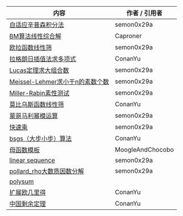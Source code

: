 | 内容 | 作者 / 引用者 |
|-|-|
| [自适应辛普森积分法](https://github.com/GZHU-FightingTheLandlord/Templates/blob/master/NumberTheory/AdaptingSimpson.cpp) | semon0x29a |
| [BM算法线性综合解](https://github.com/GZHU-FightingTheLandlord/Templates/blob/master/NumberTheory/BM.cpp) | Caproner |
| [欧拉函数线性筛](https://github.com/GZHU-FightingTheLandlord/Templates/blob/master/NumberTheory/EularSeive.cpp) | semon0x29a |
| [拉格朗日插值法求多项式](https://github.com/GZHU-FightingTheLandlord/Templates/blob/master/NumberTheory/LagrangePolynomial.cpp) | ConanYu |
| [Lucas定理求大组合数](https://github.com/GZHU-FightingTheLandlord/Templates/blob/master/NumberTheory/Lucas.cpp) | semon0x29a |
| [Meissel-Lehmer求小于n的素数个数](https://github.com/GZHU-FightingTheLandlord/Templates/blob/master/NumberTheory/Meissel-Lehmer.cpp) | semon0x29a |
| [Miller-Rabin素性测试](https://github.com/GZHU-FightingTheLandlord/Templates/blob/master/NumberTheory/Miller_Rabin.cpp) | semon0x29a |
| [莫比乌斯函数线性筛](https://github.com/GZHU-FightingTheLandlord/Templates/blob/master/NumberTheory/MobiusSeive.cpp) | ConanYu |
| [蒙哥马利幂模运算](https://github.com/GZHU-FightingTheLandlord/Templates/blob/master/NumberTheory/Montgomery.cpp) | semon0x29a |
| [快速乘](https://github.com/GZHU-FightingTheLandlord/Templates/blob/master/NumberTheory/SimpleMulMod.cpp) | semon0x29a |
| [bsgs（大步小步）算法](https://github.com/GZHU-FightingTheLandlord/Templates/blob/master/NumberTheory/exbsgs.cpp) | ConanYu |
| [母函数模板](https://github.com/GZHU-FightingTheLandlord/Templates/blob/master/NumberTheory/generatingFunction.cpp) | MoogleAndChocobo |
| [linear sequence](https://github.com/GZHU-FightingTheLandlord/Templates/blob/master/NumberTheory/linear_seq.cpp) | semon0x29a |
| [pollard_rho大数质因数分解](https://github.com/GZHU-FightingTheLandlord/Templates/blob/master/NumberTheory/pollard_rho.cpp) | semon0x29a |
| [polysum](https://github.com/GZHU-FightingTheLandlord/Templates/blob/master/NumberTheory/polysum.cpp) | |
| [扩展欧几里得](https://github.com/GZHU-FightingTheLandlord/Templates/blob/master/NumberTheory/exgcd.cpp) | ConanYu |
| [中国剩余定理](https://github.com/GZHU-FightingTheLandlord/Templates/blob/master/NumberTheory/crt.cpp) | ConanYu |
